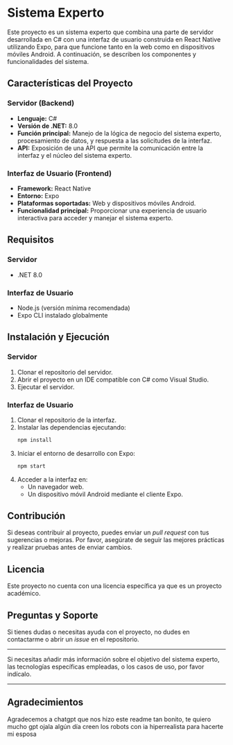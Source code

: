 # Sistema Experto

Este proyecto es un sistema experto que combina una parte de servidor desarrollada en C# con una interfaz de usuario construida en React Native utilizando Expo, para que funcione tanto en la web como en dispositivos móviles Android. A continuación, se describen los componentes y funcionalidades del sistema.

## Características del Proyecto

### Servidor (Backend)
- **Lenguaje:** C#
- **Versión de .NET:** 8.0
- **Función principal:** Manejo de la lógica de negocio del sistema experto, procesamiento de datos, y respuesta a las solicitudes de la interfaz.
- **API:** Exposición de una API que permite la comunicación entre la interfaz y el núcleo del sistema experto.

### Interfaz de Usuario (Frontend)
- **Framework:** React Native
- **Entorno:** Expo
- **Plataformas soportadas:** Web y dispositivos móviles Android.
- **Funcionalidad principal:** Proporcionar una experiencia de usuario interactiva para acceder y manejar el sistema experto.

## Requisitos

### Servidor
- .NET 8.0

### Interfaz de Usuario
- Node.js (versión mínima recomendada)
- Expo CLI instalado globalmente

## Instalación y Ejecución

### Servidor
1. Clonar el repositorio del servidor.
2. Abrir el proyecto en un IDE compatible con C# como Visual Studio.
3. Ejecutar el servidor.

### Interfaz de Usuario
1. Clonar el repositorio de la interfaz.
2. Instalar las dependencias ejecutando:
   ```bash
   npm install
   ```
3. Iniciar el entorno de desarrollo con Expo:
   ```bash
   npm start
   ```
4. Acceder a la interfaz en:
   - Un navegador web.
   - Un dispositivo móvil Android mediante el cliente Expo.

## Contribución
Si deseas contribuir al proyecto, puedes enviar un *pull request* con tus sugerencias o mejoras. Por favor, asegúrate de seguir las mejores prácticas y realizar pruebas antes de enviar cambios.

## Licencia
Este proyecto no cuenta con una licencia específica ya que es un proyecto académico.

## Preguntas y Soporte
Si tienes dudas o necesitas ayuda con el proyecto, no dudes en contactarme o abrir un *issue* en el repositorio.

---

Si necesitas añadir más información sobre el objetivo del sistema experto, las tecnologías específicas empleadas, o los casos de uso, por favor indícalo.

---

## Agradecimientos
Agradecemos a chatgpt que nos hizo este readme tan bonito, te quiero mucho gpt ojala algún día creen los robots con ia hiperrealista para hacerte mi esposa

